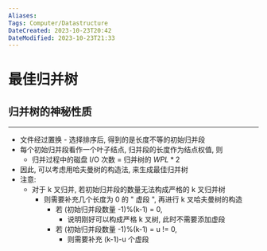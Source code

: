 ```yaml
---
Aliases: 
Tags: Computer/Datastructure
DateCreated: 2023-10-23T20:42
DateModified: 2023-10-23T21:33
---
```

# 最佳归并树

## 归并树的神秘性质
---
- 文件经过置换 - 选择排序后, 得到的是长度不等的初始归并段
- 每个初始归并段看作一个叶子结点, 归并段的长度作为结点权值, 则
	- 归并过程中的磁盘 I/O 次数 = 归并树的 $WPL*2$
- 因此, 可以考虑用哈夫曼树的构造法, 来生成最佳归并树
- 注意:
	- 对于 k 叉归并, 若初始归并段的数量无法构成严格的 k 叉归并树
		- 则需要补充几个长度为 0 的 " 虚段 ", 再进行 k 叉哈夫曼树的构造
			- 若 (初始归并段数量 -1)%(k-1) = 0,
				- 说明刚好可以构成严格 k 叉树, 此时不需要添加虚段
			- 若 (初始归并段数量 -1)%(k-1) = u != 0,
				- 则需要补充 (k-1)-u 个虚段
